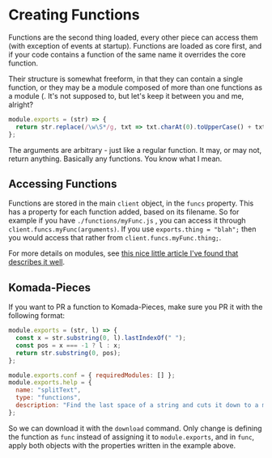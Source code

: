 # Creating Functions

Functions are the second thing loaded, every other piece can access them (with
exception of events at startup). Functions are loaded as core first, and if your
code contains a function of the same name it overrides the core function.

Their structure is somewhat freeform, in that they can contain a single function,
or they may be a module composed of more than one functions as a module (. It's
not supposed to, but let's keep it between you and me, alright?

```js
module.exports = (str) => {
  return str.replace(/\w\S*/g, txt => txt.charAt(0).toUpperCase() + txt.substr(1).toLowerCase());
};
```

The arguments are arbitrary - just like a regular function. It may, or may not,
return anything. Basically any functions. You know what I mean.

## Accessing Functions

Functions are stored in the main `client` object, in the `funcs` property. This has a property for each function added, based on its filename. So for example if you have `./functions/myFunc.js` , you can access it through `client.funcs.myFunc(arguments)`. If you use `exports.thing = "blah";` then you would access that rather from `client.funcs.myFunc.thing;`.

For more details on modules, see [this nice little article I've found that describes it well](https://www.hacksparrow.com/node-js-exports-vs-module-exports.html).

## Komada-Pieces

If you want to PR a function to Komada-Pieces, make sure you PR it with the following format:

```js
module.exports = (str, l) => {
  const x = str.substring(0, l).lastIndexOf(" ");
  const pos = x === -1 ? l : x;
  return str.substring(0, pos);
};

module.exports.conf = { requiredModules: [] };
module.exports.help = {
  name: "splitText",
  type: "functions",
  description: "Find the last space of a string and cuts it down to a manageable size for use in Discord.",
};
```

So we can download it with the `download` command. Only change is defining the function as `func` instead of assigning it to `module.exports`, and in `func`, apply both objects with the properties written in the example above.